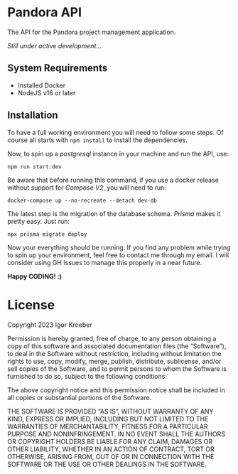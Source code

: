 # Pandora API

The API for the Pandora project management application.

*Still under active development...*

## System Requirements

- Installed Docker
- NodeJS v16 or later

## Installation

To have a full working environment you will need to follow some steps. Of course all starts with `npm install` to install the dependencies.

Now, to spin up a *postgresql* instance in your machine and run the API, use:

```
npm run start:dev
```

Be aware that before running this command, if you use a docker release without support for *Compose V2*, you will need to run:

```
docker-compose up --no-recreate --detach dev-db
```

The latest step is the migration of the database schema. *Prisma* makes it pretty easy. Just run:

```
npx prisma migrate deploy
```

Now your everything should be running. If you find any problem while trying to spin up your environment, feel free to contact me through my email. I will consider using GH Issues to manage this properly in a near future.

**Happy CODING! :)**

# License

Copyright 2023 Igor Kroeber

Permission is hereby granted, free of charge, to any person obtaining a copy of this software and associated documentation files (the “Software”), to deal in the Software without restriction, including without limitation the rights to use, copy, modify, merge, publish, distribute, sublicense, and/or sell copies of the Software, and to permit persons to whom the Software is furnished to do so, subject to the following conditions:

The above copyright notice and this permission notice shall be included in all copies or substantial portions of the Software.

THE SOFTWARE IS PROVIDED “AS IS”, WITHOUT WARRANTY OF ANY KIND, EXPRESS OR IMPLIED, INCLUDING BUT NOT LIMITED TO THE WARRANTIES OF MERCHANTABILITY, FITNESS FOR A PARTICULAR PURPOSE AND NONINFRINGEMENT. IN NO EVENT SHALL THE AUTHORS OR COPYRIGHT HOLDERS BE LIABLE FOR ANY CLAIM, DAMAGES OR OTHER LIABILITY, WHETHER IN AN ACTION OF CONTRACT, TORT OR OTHERWISE, ARISING FROM, OUT OF OR IN CONNECTION WITH THE SOFTWARE OR THE USE OR OTHER DEALINGS IN THE SOFTWARE.